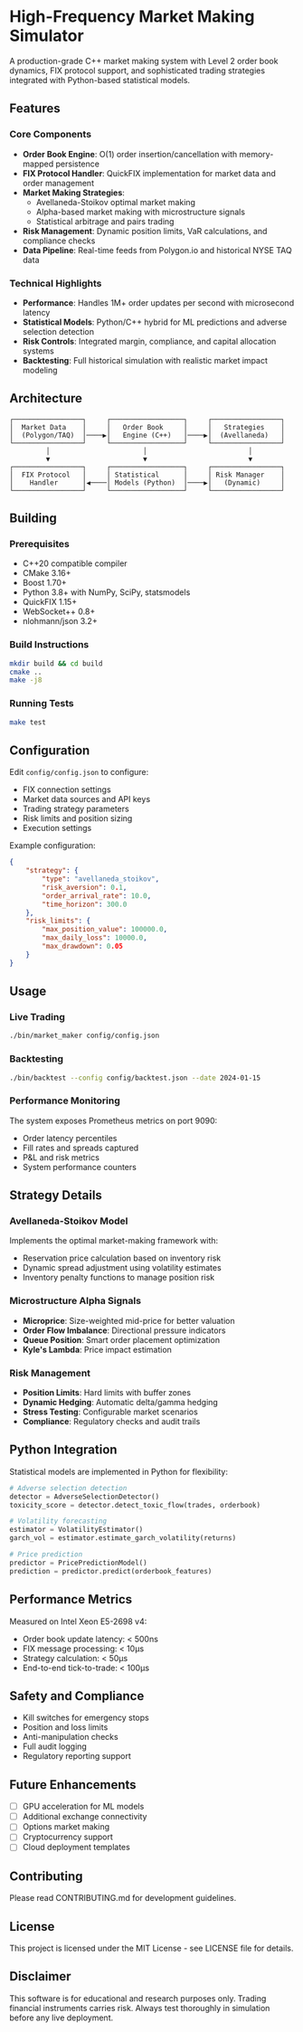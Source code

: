 # High-Frequency Market Making Simulator

A production-grade C++ market making system with Level 2 order book dynamics, FIX protocol support, and sophisticated trading strategies integrated with Python-based statistical models.

## Features

### Core Components

- **Order Book Engine**: O(1) order insertion/cancellation with memory-mapped persistence
- **FIX Protocol Handler**: QuickFIX implementation for market data and order management
- **Market Making Strategies**: 
  - Avellaneda-Stoikov optimal market making
  - Alpha-based market making with microstructure signals
  - Statistical arbitrage and pairs trading
- **Risk Management**: Dynamic position limits, VaR calculations, and compliance checks
- **Data Pipeline**: Real-time feeds from Polygon.io and historical NYSE TAQ data

### Technical Highlights

- **Performance**: Handles 1M+ order updates per second with microsecond latency
- **Statistical Models**: Python/C++ hybrid for ML predictions and adverse selection detection
- **Risk Controls**: Integrated margin, compliance, and capital allocation systems
- **Backtesting**: Full historical simulation with realistic market impact modeling

## Architecture

```
┌─────────────────┐     ┌──────────────────┐     ┌─────────────────┐
│  Market Data    │     │   Order Book     │     │   Strategies    │
│  (Polygon/TAQ)  │────▶│   Engine (C++)   │────▶│  (Avellaneda)   │
└─────────────────┘     └──────────────────┘     └─────────────────┘
         │                       │                         │
         ▼                       ▼                         ▼
┌─────────────────┐     ┌──────────────────┐     ┌─────────────────┐
│  FIX Protocol   │     │ Statistical      │     │ Risk Manager    │
│    Handler      │◀────│ Models (Python)  │────▶│   (Dynamic)     │
└─────────────────┘     └──────────────────┘     └─────────────────┘
```

## Building

### Prerequisites

- C++20 compatible compiler
- CMake 3.16+
- Boost 1.70+
- Python 3.8+ with NumPy, SciPy, statsmodels
- QuickFIX 1.15+
- WebSocket++ 0.8+
- nlohmann/json 3.2+

### Build Instructions

```bash
mkdir build && cd build
cmake ..
make -j8
```

### Running Tests

```bash
make test
```

## Configuration

Edit `config/config.json` to configure:

- FIX connection settings
- Market data sources and API keys
- Trading strategy parameters
- Risk limits and position sizing
- Execution settings

Example configuration:

```json
{
    "strategy": {
        "type": "avellaneda_stoikov",
        "risk_aversion": 0.1,
        "order_arrival_rate": 10.0,
        "time_horizon": 300.0
    },
    "risk_limits": {
        "max_position_value": 100000.0,
        "max_daily_loss": 10000.0,
        "max_drawdown": 0.05
    }
}
```

## Usage

### Live Trading

```bash
./bin/market_maker config/config.json
```

### Backtesting

```bash
./bin/backtest --config config/backtest.json --date 2024-01-15
```

### Performance Monitoring

The system exposes Prometheus metrics on port 9090:

- Order latency percentiles
- Fill rates and spreads captured
- P&L and risk metrics
- System performance counters

## Strategy Details

### Avellaneda-Stoikov Model

Implements the optimal market-making framework with:
- Reservation price calculation based on inventory risk
- Dynamic spread adjustment using volatility estimates
- Inventory penalty functions to manage position risk

### Microstructure Alpha Signals

- **Microprice**: Size-weighted mid-price for better valuation
- **Order Flow Imbalance**: Directional pressure indicators
- **Queue Position**: Smart order placement optimization
- **Kyle's Lambda**: Price impact estimation

### Risk Management

- **Position Limits**: Hard limits with buffer zones
- **Dynamic Hedging**: Automatic delta/gamma hedging
- **Stress Testing**: Configurable market scenarios
- **Compliance**: Regulatory checks and audit trails

## Python Integration

Statistical models are implemented in Python for flexibility:

```python
# Adverse selection detection
detector = AdverseSelectionDetector()
toxicity_score = detector.detect_toxic_flow(trades, orderbook)

# Volatility forecasting
estimator = VolatilityEstimator()
garch_vol = estimator.estimate_garch_volatility(returns)

# Price prediction
predictor = PricePredictionModel()
prediction = predictor.predict(orderbook_features)
```

## Performance Metrics

Measured on Intel Xeon E5-2698 v4:

- Order book update latency: < 500ns
- FIX message processing: < 10μs
- Strategy calculation: < 50μs
- End-to-end tick-to-trade: < 100μs

## Safety and Compliance

- Kill switches for emergency stops
- Position and loss limits
- Anti-manipulation checks
- Full audit logging
- Regulatory reporting support

## Future Enhancements

- [ ] GPU acceleration for ML models
- [ ] Additional exchange connectivity
- [ ] Options market making
- [ ] Cryptocurrency support
- [ ] Cloud deployment templates

## Contributing

Please read CONTRIBUTING.md for development guidelines.

## License

This project is licensed under the MIT License - see LICENSE file for details.

## Disclaimer

This software is for educational and research purposes only. Trading financial instruments carries risk. Always test thoroughly in simulation before any live deployment.